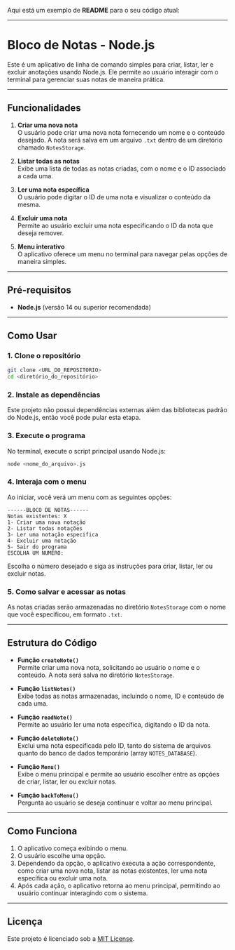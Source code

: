 Aqui está um exemplo de **README** para o seu código atual:

---

# Bloco de Notas - Node.js

Este é um aplicativo de linha de comando simples para criar, listar, ler e excluir anotações usando Node.js. Ele permite ao usuário interagir com o terminal para gerenciar suas notas de maneira prática.

---

## Funcionalidades

1. **Criar uma nova nota**  
   O usuário pode criar uma nova nota fornecendo um nome e o conteúdo desejado. A nota será salva em um arquivo `.txt` dentro de um diretório chamado `NotesStorage`.

2. **Listar todas as notas**  
   Exibe uma lista de todas as notas criadas, com o nome e o ID associado a cada uma.

3. **Ler uma nota específica**  
   O usuário pode digitar o ID de uma nota e visualizar o conteúdo da mesma.

4. **Excluir uma nota**  
   Permite ao usuário excluir uma nota especificando o ID da nota que deseja remover.

5. **Menu interativo**  
   O aplicativo oferece um menu no terminal para navegar pelas opções de maneira simples.

---

## Pré-requisitos

- **Node.js** (versão 14 ou superior recomendada)

---

## Como Usar

### 1. Clone o repositório

```bash
git clone <URL_DO_REPOSITORIO>
cd <diretório_do_repositório>
```

### 2. Instale as dependências

Este projeto não possui dependências externas além das bibliotecas padrão do Node.js, então você pode pular esta etapa.

### 3. Execute o programa

No terminal, execute o script principal usando Node.js:

```bash
node <nome_do_arquivo>.js
```

### 4. Interaja com o menu

Ao iniciar, você verá um menu com as seguintes opções:

```
------BLOCO DE NOTAS------
Notas existentes: X
1- Criar uma nova notação
2- Listar todas notações
3- Ler uma notação especifica
4- Excluir uma notação
5- Sair do programa
ESCOLHA UM NUMERO:
```

Escolha o número desejado e siga as instruções para criar, listar, ler ou excluir notas.

### 5. Como salvar e acessar as notas

As notas criadas serão armazenadas no diretório `NotesStorage` com o nome que você especificou, em formato `.txt`.

---

## Estrutura do Código

- **Função `createNote()`**  
  Permite criar uma nova nota, solicitando ao usuário o nome e o conteúdo. A nota será salva no diretório `NotesStorage`.

- **Função `listNotes()`**  
  Exibe todas as notas armazenadas, incluindo o nome, ID e conteúdo de cada uma.

- **Função `readNote()`**  
  Permite ao usuário ler uma nota específica, digitando o ID da nota.

- **Função `deleteNote()`**  
  Exclui uma nota especificada pelo ID, tanto do sistema de arquivos quanto do banco de dados temporário (array `NOTES_DATABASE`).

- **Função `Menu()`**  
  Exibe o menu principal e permite ao usuário escolher entre as opções de criar, listar, ler ou excluir notas.

- **Função `backToMenu()`**  
  Pergunta ao usuário se deseja continuar e voltar ao menu principal.

---

## Como Funciona

1. O aplicativo começa exibindo o menu.
2. O usuário escolhe uma opção.
3. Dependendo da opção, o aplicativo executa a ação correspondente, como criar uma nova nota, listar as notas existentes, ler uma nota específica ou excluir uma nota.
4. Após cada ação, o aplicativo retorna ao menu principal, permitindo ao usuário continuar interagindo com o sistema.

---

## Licença

Este projeto é licenciado sob a [MIT License](LICENSE).
